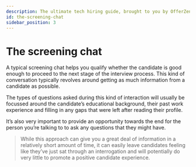 ```yaml
---
description: The ultimate tech hiring guide, brought to you by OfferZen.
id: the-screening-chat
sidebar_position: 3
---
```

# The screening chat

A typical screening chat helps you qualify whether the candidate is good enough to proceed to the next stage of the interview process. This kind of conversation typically revolves around getting as much information from a candidate as possible. 

The types of questions asked during this kind of interaction will usually be focussed around the candidate’s educational background, their past work experience and filling in any gaps that were left after reading their profile. 

It’s also very important to provide an opportunity towards the end for the person you’re talking to to ask any questions that they might have.

> While this approach can give you a great deal of information in a relatively short amount of time, it can easily leave candidates feeling like they’ve just sat through an interrogation and will potentially do very little to promote a positive candidate experience.